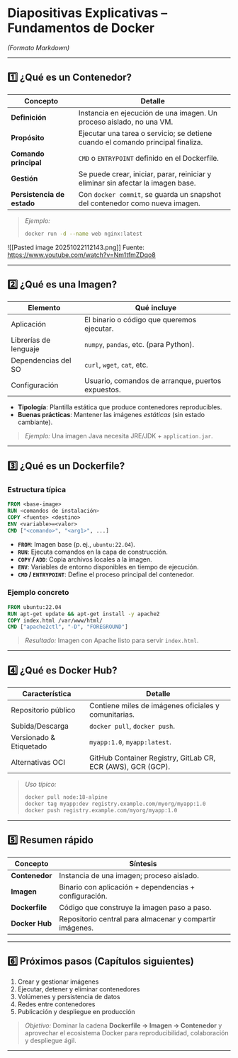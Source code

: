 # Diapositivas Explicativas – Fundamentos de Docker  
*(Formato Markdown)*  

---

## 1️⃣ ¿Qué es un **Contenedor**?  

| Concepto                   | Detalle                                                                          |
| -------------------------- | -------------------------------------------------------------------------------- |
| **Definición**             | Instancia en ejecución de una imagen. Un proceso aislado, no una VM.             |
| **Propósito**              | Ejecutar una tarea o servicio; se detiene cuando el comando principal finaliza.  |
| **Comando principal**      | `CMD` o `ENTRYPOINT` definido en el Dockerfile.                                  |
| **Gestión**                | Se puede crear, iniciar, parar, reiniciar y eliminar sin afectar la imagen base. |
| **Persistencia de estado** | Con `docker commit`, se guarda un snapshot del contenedor como nueva imagen.     |

> *Ejemplo:*  
> ```bash
> docker run -d --name web nginx:latest
> ```

![[Pasted image 20251022112143.png]]
Fuente: https://www.youtube.com/watch?v=Nm1tfmZDqo8

---

## 2️⃣ ¿Qué es una **Imagen**?  

| Elemento | Qué incluye |
|----------|-------------|
| Aplicación | El binario o código que queremos ejecutar. |
| Librerías de lenguaje | `numpy`, `pandas`, etc. (para Python). |
| Dependencias del SO | `curl`, `wget`, `cat`, etc. |
| Configuración | Usuario, comandos de arranque, puertos expuestos. |

- **Tipología**: Plantilla estática que produce contenedores reproducibles.  
- **Buenas prácticas**: Mantener las imágenes *estáticas* (sin estado cambiante).  

> *Ejemplo:* Una imagen Java necesita JRE/JDK + `application.jar`.

---

## 3️⃣ ¿Qué es un **Dockerfile**?  

### Estructura típica

```dockerfile
FROM <base-image>
RUN <comandos de instalación>
COPY <fuente> <destino>
ENV <variable>=<valor>
CMD ["<comando>", "<arg1>", ...]
```

- **`FROM`**: Imagen base (p. ej., `ubuntu:22.04`).  
- **`RUN`**: Ejecuta comandos en la capa de construcción.  
- **`COPY` / `ADD`**: Copia archivos locales a la imagen.  
- **`ENV`**: Variables de entorno disponibles en tiempo de ejecución.  
- **`CMD` / `ENTRYPOINT`**: Define el proceso principal del contenedor.

### Ejemplo concreto

```dockerfile
FROM ubuntu:22.04
RUN apt-get update && apt-get install -y apache2
COPY index.html /var/www/html/
CMD ["apache2ctl", "-D", "FOREGROUND"]
```

> *Resultado:* Imagen con Apache listo para servir `index.html`.

---

## 4️⃣ ¿Qué es **Docker Hub**?  

| Característica | Detalle |
|-----------------|---------|
| Repositorio público | Contiene miles de imágenes oficiales y comunitarias. |
| Subida/Descarga | `docker pull`, `docker push`. |
| Versionado & Etiquetado | `myapp:1.0`, `myapp:latest`. |
| Alternativas OCI | GitHub Container Registry, GitLab CR, ECR (AWS), GCR (GCP). |

> *Uso típico:*  
> ```bash
> docker pull node:18-alpine
> docker tag myapp:dev registry.example.com/myorg/myapp:1.0
> docker push registry.example.com/myorg/myapp:1.0
> ```

---

## 5️⃣ Resumen rápido  

| Concepto | Síntesis |
|----------|---------|
| **Contenedor** | Instancia de una imagen; proceso aislado. |
| **Imagen** | Binario con aplicación + dependencias + configuración. |
| **Dockerfile** | Código que construye la imagen paso a paso. |
| **Docker Hub** | Repositorio central para almacenar y compartir imágenes. |

---

## 6️⃣ Próximos pasos (Capítulos siguientes)

1. Crear y gestionar imágenes  
2. Ejecutar, detener y eliminar contenedores  
3. Volúmenes y persistencia de datos  
4. Redes entre contenedores  
5. Publicación y despliegue en producción  

> *Objetivo:* Dominar la cadena **Dockerfile → Imagen → Contenedor** y aprovechar el ecosistema Docker para reproducibilidad, colaboración y despliegue ágil.

---